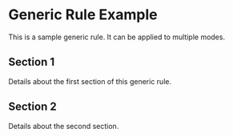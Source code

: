 # Generic Rule Example

This is a sample generic rule. It can be applied to multiple modes.

## Section 1

Details about the first section of this generic rule.

## Section 2

Details about the second section.